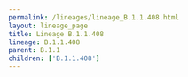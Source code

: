 ```yaml
---
permalink: /lineages/lineage_B.1.1.408.html
layout: lineage_page
title: Lineage B.1.1.408
lineage: B.1.1.408
parent: B.1.1
children: ['B.1.1.408']
---
```

